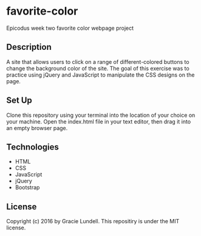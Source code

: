 # favorite-color
Epicodus week two favorite color webpage project

## Description
A site that allows users to click on a range of different-colored buttons to change the background color of the site. The goal of this exercise was to practice using jQuery and JavaScript to manipulate the CSS designs on the page.

## Set Up
Clone this repository using your terminal into the location of your choice on your machine. Open the index.html file in your text editor, then drag it into an empty browser page.

## Technologies
- HTML
- CSS
- JavaScript
- jQuery
- Bootstrap

## License
Copyright (c) 2016 by Gracie Lundell. This repositiry is under the MIT license.
